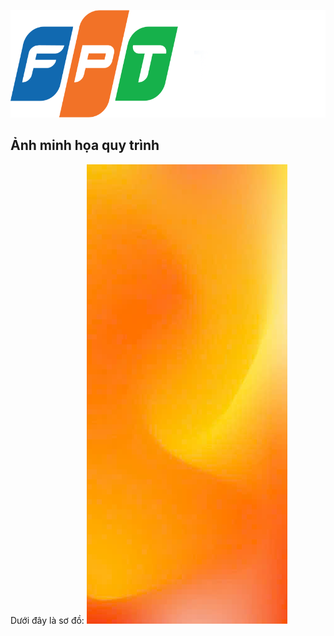 ![logo company](fpttelecom.png)

## Ảnh minh họa quy trình

Dưới đây là sơ đồ:
![background navigation](background_nav.jpg)
